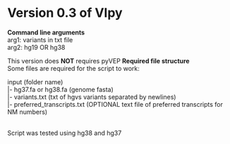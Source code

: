 # Version 0.3 of VIpy<Br>

**Command line arguments**<br>
arg1: variants in txt file<br>
arg2: hg19 OR hg38<br>

This version does **NOT** requires pyVEP
**Required file structure**<br>
Some files are required for the script to work:<br>

input (folder name)<br>
  |- hg37.fa or hg38.fa (genome fasta)<br>
  |- variants.txt (txt of hgvs variants separated by newlines)<br>
  |- preferred_transcripts.txt (OPTIONAL text file of preferred transcripts for NM numbers)<br><br>
  
Script was tested using hg38 and hg37
